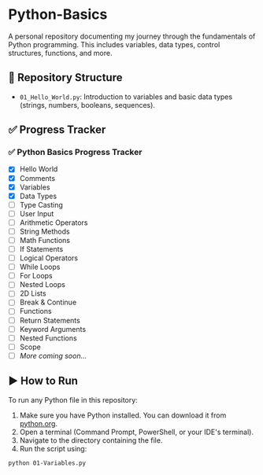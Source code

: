 # Python-Basics
A personal repository documenting my journey through the fundamentals of Python programming. This includes variables, data types, control structures, functions, and more.
## 📂 Repository Structure

- `01_Hello_World.py`: Introduction to variables and basic data types (strings, numbers, booleans, sequences).

## ✅ Progress Tracker

### ✅ Python Basics Progress Tracker

- [x] Hello World
- [x] Comments
- [x] Variables
- [x] Data Types
- [ ] Type Casting
- [ ] User Input
- [ ] Arithmetic Operators
- [ ] String Methods
- [ ] Math Functions
- [ ] If Statements
- [ ] Logical Operators
- [ ] While Loops
- [ ] For Loops
- [ ] Nested Loops
- [ ] 2D Lists
- [ ] Break & Continue
- [ ] Functions
- [ ] Return Statements
- [ ] Keyword Arguments
- [ ] Nested Functions
- [ ] Scope
- [ ] *More coming soon...*

## ▶️ How to Run

To run any Python file in this repository:

1. Make sure you have Python installed. You can download it from [python.org](https://www.python.org/).
2. Open a terminal (Command Prompt, PowerShell, or your IDE's terminal).
3. Navigate to the directory containing the file.
4. Run the script using:

```bash
python 01-Variables.py
